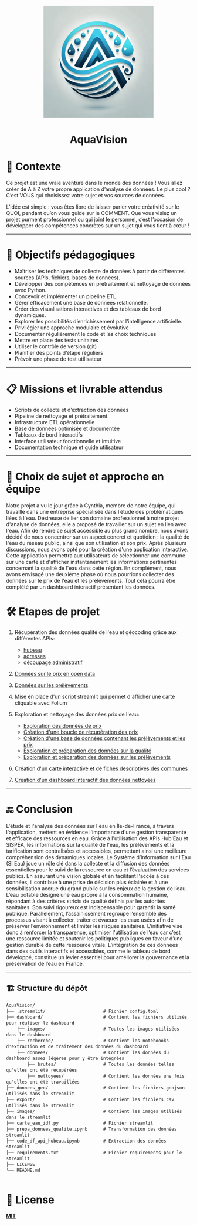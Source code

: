 <p align="center">
  <img src="./dashboard/images/logo.png" width="300">
</p>
<h1 align="center">AquaVision</h1>


# 📜 Contexte

Ce projet est une vraie aventure dans le monde des données ! Vous allez créer de A à Z votre propre application d’analyse de données. Le plus cool ? C’est VOUS qui choisissez votre sujet et vos sources de données.

L’idée est simple : vous êtes libre de laisser parler votre créativité sur le QUOI, pendant qu’on vous guide sur le COMMENT. Que vous visiez un projet purment professionnel ou qui joint le personnel, 
c’est l’occasion de développer des compétences concrètes sur un sujet qui vous tient à cœur !

---

# 📘 Objectifs pédagogiques


- Maîtriser les techniques de collecte de données à partir de différentes sources (APIs, fichiers, bases de données).
- Développer des compétences en prétraitement et nettoyage de données avec Python.
- Concevoir et implémenter un pipeline ETL.
- Gérer efficacement une base de données relationnelle.
- Créer des visualisations interactives et des tableaux de bord dynamiques.
- Explorer les possibilités d’enrichissement par l’intelligence artificielle.
- Privilégier une approche modulaire et évolutive
- Documenter régulièrement le code et les choix techniques
- Mettre en place des tests unitaires
- Utiliser le contrôle de version (git)
- Planifier des points d’étape réguliers
- Prévoir une phase de test utilisateur

---

# 📋 Missions et livrable attendus

- Scripts de collecte et d’extraction des données
- Pipeline de nettoyage et prétraitement
- Infrastructure ETL opérationnelle
- Base de données optimisée et documentée
- Tableaux de bord interactifs
- Interface utilisateur fonctionnelle et intuitive
- Documentation technique et guide utilisateur

---

# 🧠 Choix de sujet et approche en équipe

Notre projet a vu le jour grâce à Cynthia, membre de notre équipe, qui travaille dans une entreprise spécialisée dans l’étude des problématiques liées à l'eau. Désireuse de lier son domaine professionnel à notre projet d'analyse de données, 
elle a proposé de travailler sur un sujet en lien avec l'eau. Afin de rendre ce sujet accessible au plus grand nombre, nous avons décidé de nous concentrer sur un aspect concret et quotidien : la qualité de l'eau du réseau public, ainsi que son utilisation et son prix. 
Après plusieurs discussions, nous avons opté pour la création d'une application interactive. Cette application permettra aux utilisateurs de sélectionner une commune sur une carte et d'afficher instantanément les informations pertinentes concernant la qualité de l'eau dans cette région. 
En complément, nous avons envisagé une deuxième phase où nous pourrions collecter des données sur le prix de l'eau et les prélèvements.
Tout cela pourra être complété par un dashboard interactif présentant les données.

# 🛠️ Etapes de projet 

1. Récupération des données qualité de l'eau et géocoding grâce aux différentes APIs:
    - [hubeau](https://hubeau.eaufrance.fr/page/api-qualite-eau-potable)  
    - [adresses](https://adresse.data.gouv.fr/outils/api-doc/adresse)
    - [découpage administratif](https://geo.api.gouv.fr/decoupage-administratif/communes)

2. [Données sur le prix en open data](https://services.eaufrance.fr/pro/telechargement)
3. [Données sur les prélèvements](https://hubeau.eaufrance.fr/page/api-prelevements-eau)

4. Mise en place d'un script streamlit qui permet d'afficher une carte cliquable avec Folium

5. Exploration et nettoyage des données prix de l'eau:
    - [Exploration des données de prix](./docs/recherche/exploration.ipynb)
    - [Création d'une boucle de récupération des prix](./docs/recherche/boucle.ipynb)
    - [Création d'une base de données contenant les prélèvements et les prix](./docs/recherche/exploration2.ipynb)
    - [Exploration et préparation des données sur la qualité](prepa_donnees_qualite.ipynb)
    - [Exploration et préparation des données sur les prélèvements](code_df_api_hubeau.ipynb)
  
6. [Création d'un carte interactive et de fiches descriptives des communes](carte_eau_idf.py)

7. [Création d'un dashboard interactif des données nettoyées](./docs/images/dashboard_aquavision.png)

---

# 🔚 Conclusion
 
L'étude et l'analyse des données sur l'eau en Île-de-France, à travers l'application, mettent en évidence l'importance d'une gestion transparente et efficace des ressources en eau. Grâce à l'utilisation des APIs Hub'Eau et SISPEA, les informations sur la qualité de l'eau, les prélèvements et la tarification sont centralisées et accessibles, permettant ainsi une meilleure compréhension des dynamiques locales.
Le Système d’Information sur l’Eau (SI Eau) joue un rôle clé dans la collecte et la diffusion des données essentielles pour le suivi de la ressource en eau et l’évaluation des services publics. En assurant une vision globale et en facilitant l'accès à ces données, il contribue à une prise de décision plus éclairée et à une sensibilisation accrue du grand public sur les enjeux de la gestion de l’eau.
L’eau potable désigne une eau propre à la consommation humaine, répondant à des critères stricts de qualité définis par les autorités sanitaires. Son suivi rigoureux est indispensable pour garantir la santé publique. Parallèlement, l’assainissement regroupe l’ensemble des processus visant à collecter, traiter et évacuer les eaux usées afin de préserver l’environnement et limiter les risques sanitaires.
L’initiative vise donc à renforcer la transparence, optimiser l'utilisation de l’eau car c’est une ressource limitée et soutenir les politiques publiques en faveur d’une gestion durable de cette ressource vitale. L’intégration de ces données dans des outils interactifs et accessibles, comme le tableau de bord développé, constitue un levier essentiel pour améliorer la gouvernance et la préservation de l’eau en France.


---

## 🏗️ Structure du dépôt
```
AquaVision/
├── .streamlit/                      # Fichier config.toml
├── dashboard/                       # Contient les fichiers utilisés pour réaliser le dashboard
    ├── images/                      # Toutes les images utilisées dans le dashboard
    ├── recherche/                   # Contient les noteboooks d'extraction et de traitement des données du dashboard
    ├── donnees/                     # Contient les données du dashboard assez légères pour y être intégrées
        ├── brutes/                  # Toutes les données telles qu'elles ont été récupérées 
        ├── nettoyees/               # Contient les données une fois qu'elles ont été travaillées
├── donnees_geo/                     # Contient les fichiers geojson utilisés dans le streamlit
├── export/                          # Contient les fichiers csv utilisés dans le streamlit
├── images/                          # Contient les images utilisés dans le streamlit
├── carte_eau_idf.py                 # Fichier streamlit
├── prepa_donnees_qualite.ipynb      # Transformation des données streamlit
├── code_df_api_hubeau.ipynb         # Extraction des données streamlit
├── requirements.txt                 # Fichier requirements pour le streamlit
├── LICENSE
└── README.md 


```


# 🔑 License

[**MIT**](./LICENSE)

